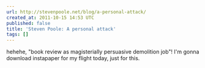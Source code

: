 ```yaml
---
url: http://stevenpoole.net/blog/a-personal-attack/
created_at: 2011-10-15 14:53 UTC
published: false
title: 'Steven Poole: A personal attack'
tags: []
---
```


hehehe, "book review as magisterially persuasive demolition job"! I'm gonna download instapaper for my flight today, just for this.
